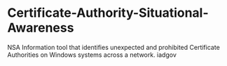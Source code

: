 # Certificate-Authority-Situational-Awareness
NSA Information tool that identifies unexpected and prohibited Certificate Authorities on Windows systems across a network. iadgov
